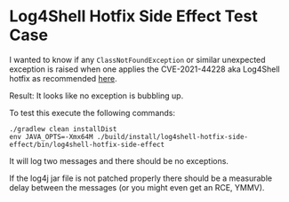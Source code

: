 Log4Shell Hotfix Side Effect Test Case
======================================

I wanted to know if any `ClassNotFoundException` or similar unexpected
exception is raised when one applies the CVE-2021-44228 aka Log4Shell
hotfix as recommended [here](https://logging.apache.org/log4j/2.x/security.html#Fixed_in_Log4j_2.16.0).

Result: It looks like no exception is bubbling up.

To test this execute the following commands:
```
./gradlew clean installDist
env JAVA_OPTS=-Xmx64M ./build/install/log4shell-hotfix-side-effect/bin/log4shell-hotfix-side-effect
```

It will log two messages and there should be no exceptions.

If the log4j jar file is not patched properly there should be a measurable
delay between the messages (or you might even get an RCE, YMMV).
